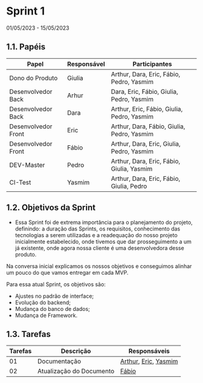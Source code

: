 # Sprint 1
01/05/2023 - 15/05/2023


## 1.1. Papéis
<!-- Papeis que cada membro exerceu durante essa sprint -->
Papel | Responsável | Participantes
----- | ----------- | -------------
Dono do Produto | Giulia | Arthur, Dara, Eric, Fábio, Pedro, Yasmim
Desenvolvedor Back | Arhur | Dara, Eric, Fábio, Giulia, Pedro, Yasmim
Desenvolvedor Back | Dara | Arthur, Eric, Fábio, Giulia, Pedro, Yasmim
Desenvolvedor Front| Eric | Arthur, Dara, Fábio, Giulia, Pedro, Yasmim
Desenvolvedor Front| Fábio | Arthur, Dara, Eric, Giulia, Pedro, Yasmim
DEV-Master| Pedro | Arthur, Dara, Eric, Fábio, Giulia, Yasmim
CI-Test| Yasmim | Arthur, Dara, Eric, Fábio, Giulia, Pedro

## 1.2. Objetivos da Sprint
<!-- descrever de forma geral o objetivo da sprint -->
-   Essa Sprint foi de extrema importância para o planejamento do projeto, definindo: a duração das Sprints, os requisitos, conhecimento das tecnologias a serem utilizadas e a readequação do nosso projeto inicialmente estabelecido, onde tivemos que dar prosseguimento a um já existente, onde agora nossa cliente é uma  desenvolvedora desse produto. 

Na conversa inicial explicamos os nossos objetivos e conseguimos alinhar um pouco do que vamos entregar em cada MVP.

Para essa atual Sprint, os objetivos são:

-   Ajustes no padrão de interface;
-   Evolução do backend;
-   Mudança do banco de dados;
-   Mudança de Framework.



## 1.3. Tarefas
<!-- descrever as issues que definimos para essa sprint e alocar um responsavel por ela -->
Tarefas | Descrição | Responsáveis
------ | --------- | -----------
01 | Documentação | [Arthur](https://github.com/Arthrok), [Eric](https://github.com/ericbky), [Yasmim](https://github.com/yaskisoba)
02 | Atualização do Documento | [Fábio](https://github.com/fabioaletorres)
